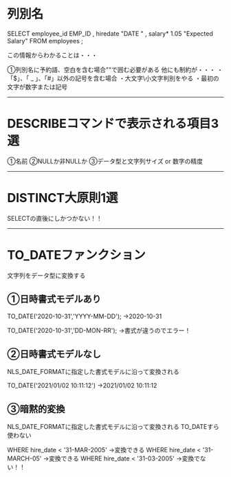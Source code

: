 # 列別名

SELECT employee_id EMP_ID , hiredate "DATE " , salary* 1.05 "Expected Salary" FROM employees ; 

この情報からわかることは・・・

①列別名に予約語、空白を含む場合""で囲む必要がある
他にも制約が・・・
・「$」、「 _ 」、「#」以外の記号を含む場合
・大文字\小文字判別をやる
・最初の文字が数字または記号

---
# DESCRIBEコマンドで表示される項目3選

①名前
②NULLか非NULLか
③データ型と文字列サイズ or 数字の精度

---
# DISTINCT大原則1選

SELECTの直後にしかつかない！！

---
# TO_DATEファンクション

文字列をデータ型に変換する


## ①日時書式モデルあり

TO_DATE('2020-10-31','YYYY-MM-DD');
→2020-10-31

TO_DATE('2020-10-31','DD-MON-RR');
→書式が違うのでエラー！

## ②日時書式モデルなし

NLS_DATE_FORMATに指定した書式モデルに沿って変換される

TO_DATE('2021/01/02 10:11:12')
→2021/01/02 10:11:12

## ③暗黙的変換

NLS_DATE_FORMATに指定した書式モデルに沿って変換される
TO_DATEすら使わない

WHERE hire_date < '31-MAR-2005'
→変換できる
WHERE hire_date < '31-MARCH-05'
→変換できる
WHERE hire_date < '31-03-2005'
→変換でない！！